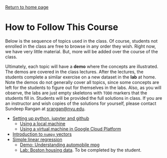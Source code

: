 [Return to home page](./README.md) 

# How to Follow This Course

Below is the sequence of topics used in the class.  Of course, students not enrolled in 
the class are free to browse in any order they wish.  Right now,
we have very little material.  But, more will be added over the course of the class.

Ultimately, each topic will have a **demo** where the concepts are illustrated.
The demos are covered in the class lectures.  After the lectures, the students complete a similar
exercise on a new dataset in the **lab** at home.  Note the demos do not 
generally cover
all topics, since some concepts are left for the students to figure out 
for themselves in the labs.  Also, as you will observe, the labs are 
just empty skeletons with `TODO` markers that the students fill in.  Students will be 
provided the full solutions in class.  If you are an instructor
and wish copies of the solutions for yourself, please contact Sundeep Rangan at <srangan@nyu.edu>.

* [Setting up python, jupyter and github](./Basics/setup.md)
    * [Using a local machine](./Basics/setup.md)
    * [Using a virtual machine in Google Cloud Platform](./GCP/readme.md)
* [Introduction to `numpy` vectors](./Basics/intro_vectors.ipynb)
* [Simple linear regression](./simp_lin_reg/readme.md)
    * [Demo:  Understanding automobile mpg](./simp_lin_reg/auto_mpg.ipynb)
    * [Lab: Boston housing data](./simp_lin_reg/lab_housing_partial.ipynb). To be 
      completed by the student.



